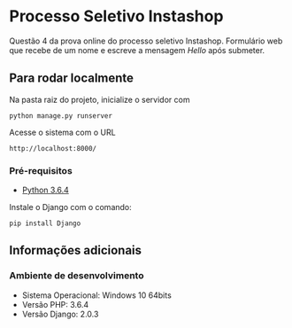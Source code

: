 # Processo Seletivo Instashop

Questão 4 da prova online do processo seletivo Instashop. Formulário web que recebe de um nome e escreve a mensagem *Hello <nome>* após submeter.

## Para rodar localmente

Na pasta raiz do projeto, inicialize o servidor com
```
python manage.py runserver
```

Acesse o sistema com o URL
```
http://localhost:8000/
```

### Pré-requisitos

- [Python 3.6.4](https://www.python.org/downloads/)

Instale o Django com o comando:
```
pip install Django
```

## Informações adicionais

### Ambiente de desenvolvimento

- Sistema Operacional: Windows 10 64bits
- Versão PHP: 3.6.4
- Versão Django: 2.0.3
